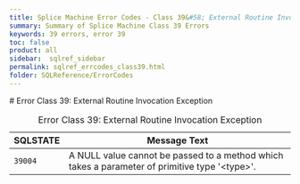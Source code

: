 ```yaml
---
title: Splice Machine Error Codes - Class 39&#58; External Routine Invocation Exception
summary: Summary of Splice Machine Class 39 Errors
keywords: 39 errors, error 39
toc: false
product: all
sidebar:  sqlref_sidebar
permalink: sqlref_errcodes_class39.html
folder: SQLReference/ErrorCodes
---
```

<section>
<div class="TopicContent" data-swiftype-index="true" markdown="1">
# Error Class 39: External Routine Invocation Exception

<table>
                <caption>Error Class 39: External Routine Invocation Exception</caption>
                <thead>
                    <tr>
                        <th>SQLSTATE</th>
                        <th>Message Text</th>
                    </tr>
                </thead>
                <tbody>
                    <tr>
                        <td><code>39004</code></td>
                        <td>A NULL value cannot be passed to a method which takes a parameter of primitive type '<span class="VarName">&lt;type&gt;</span>'.</td>
                    </tr>
                </tbody>
            </table>
</div>
</section>

